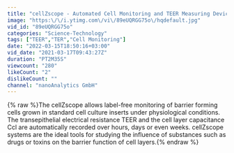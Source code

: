 ```yaml
---
title: "cellZscope - Automated Cell Monitoring and TEER Measuring Device"
image: "https:\/\/i.ytimg.com\/vi\/89eUQRGG75o\/hqdefault.jpg"
vid_id: "89eUQRGG75o"
categories: "Science-Technology"
tags: ["TEER","TER","Cell Monitoring"]
date: "2022-03-15T18:50:16+03:00"
vid_date: "2021-03-17T09:43:27Z"
duration: "PT2M35S"
viewcount: "280"
likeCount: "2"
dislikeCount: ""
channel: "nanoAnalytics GmbH"
---
```

{% raw %}The cellZscope allows label-free monitoring of barrier forming cells grown in standard cell culture inserts under physiological conditions. The transepithelial electrical resistance TEER and the cell layer capacitance Ccl are automatically recorded over hours, days or even weeks. cellZscope systems are the ideal tools for studying the influence of substances such as drugs or toxins on the barrier function of cell layers.{% endraw %}
